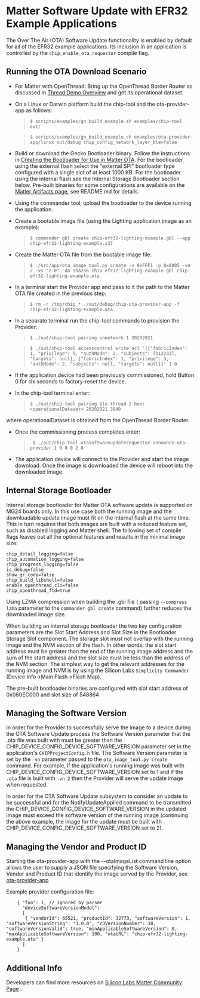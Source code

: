 # Matter Software Update with EFR32 Example Applications

The Over The Air (OTA) Software Update functionality is enabled by default for
all of the EFR32 example applications. Its inclusion in an application is
controlled by the `chip_enable_ota_requestor` compile flag.

## Running the OTA Download Scenario

-   For Matter with OpenThread: Bring up the OpenThread Border Router as
    discussed in [Thread Demo Overview](../thread/DEMO_OVERVIEW.md) and get its operational
    dataset.

-   On a Linux or Darwin platform build the chip-tool and the ota-provider-app
    as follows:

    > `$ scripts/examples/gn_build_example.sh examples/chip-tool out/`

    > `$ scripts/examples/gn_build_example.sh examples/ota-provider-app/linux out/debug chip_config_network_layer_ble=false`

-   Build or download the Gecko Bootloader binary. Follow the instructions in
    [Creating the Bootloader for Use in Matter OTA](OTA_BOOTLOADER.md). For the
    bootloader using the external flash select the "external SPI" bootloader
    type configured with a single slot of at least 1000 KB. For the bootloader
    using the internal flash see the Internal Storage Bootloader section below.
    Pre-built binaries for some configurations are available on the
    [Matter Artifacts page](./ARTIFACTS.md), see README.md for details.

-   Using the commander tool, upload the bootloader to the device running the
    application.

-   Create a bootable image file (using the Lighting application image as an
    example):

    > `$ commander gbl create chip-efr32-lighting-example.gbl --app chip-efr32-lighting-example.s37`

-   Create the Matter OTA file from the bootable image file:

    > `$ ./src/app/ota_image_tool.py create -v 0xFFF1 -p 0x8005 -vn 2 -vs "2.0" -da sha256 chip-efr32-lighting-example.gbl chip-efr32-lighting-example.ota`

-   In a terminal start the Provider app and pass to it the path to the Matter
    OTA file created in the previous step:

    > `$ rm -r /tmp/chip_* ./out/debug/chip-ota-provider-app -f chip-efr32-lighting-example.ota`

-   In a separate terminal run the chip-tool commands to provision the Provider:

    > `$ ./out/chip-tool pairing onnetwork 1 20202021`

    > `$ ./out/chip-tool accesscontrol write acl '[{"fabricIndex": 1, "privilege": 5, "authMode": 2, "subjects": [112233], "targets": null}, {"fabricIndex": 1, "privilege": 3, "authMode": 2, "subjects": null, "targets": null}]' 1 0`

-   If the application device had been previously commissioned, hold Button 0
    for six seconds to factory-reset the device.

-   In the chip-tool terminal enter:
    > `$ ./out/chip-tool pairing ble-thread 2 hex:<operationalDataset> 20202021 3840`

where operationalDataset is obtained from the OpenThread Border Router.

-   Once the commissioning process completes enter:

    > ` $ ./out/chip-tool otasoftwareupdaterequestor announce-ota-provider 1 0 0 0 2 0`

-   The application device will connect to the Provider and start the image
    download. Once the image is downloaded the device will reboot into the
    downloaded image.

## Internal Storage Bootloader

Internal storage bootloader for Matter OTA software update is supported on MG24
boards only. In this use case both the running image and the downloadable update
image must fit on the internal flash at the same time. This in turn requires
that both images are built with a reduced feature set, such as disabled logging
and Matter shell. The following set of compile flags leaves out all the optional
features and results in the minimal image size:

    chip_detail_logging=false
    chip_automation_logging=false
    chip_progress_logging=false
    is_debug=false
    show_qr_code=false
    chip_build_libshell=false
    enable_openthread_cli=false
    chip_openthread_ftd=true

Using LZMA compression when building the .gbl file ( passing `--compress lzma`
parameter to the `commander gbl create` command) further reduces the downloaded
image size.

When building an internal storage bootloader the two key configuration
parameters are the Slot Start Address and Slot Size in the Bootloader Storage
Slot component. The storage slot must not overlap with the running image and the
NVM section of the flash. In other words, the slot start address must be greater
than the end of the running image address and the sum of the start address and
the slot size must be less than the address of the NVM section. The simplest way
to get the relevant addresses for the running image and NVM is by using the
Silicon Labs `Simplicity Commander` (Device Info->Main Flash->Flash Map).

The pre-built bootloader binaries are configured with slot start address of
0x080EC000 and slot size of 548864

## Managing the Software Version

In order for the Provider to successfully serve the image to a device during the
OTA Software Update process the Software Version parameter that the .ota file
was built with must be greater than the
CHIP_DEVICE_CONFIG_DEVICE_SOFTWARE_VERSION parameter set in the application's
`CHIPProjectConfig.h` file. The Software Version parameter is set by the `-vn`
parameter passed to the `ota_image_tool.py create` command. For example, if the
application's running image was built with
CHIP_DEVICE_CONFIG_DEVICE_SOFTWARE_VERSION set to 1 and if the `.ota` file is
built with `-vn 2` then the Provider will serve the update image when requested.

In order for the OTA Software Update subsystem to consider an update to be
successful and for the NotifyUpdateApplied command to be transmitted the
CHIP_DEVICE_CONFIG_DEVICE_SOFTWARE_VERSION in the updated image must exceed the
software version of the running image (continuing the above example, the image
for the update must be built with CHIP_DEVICE_CONFIG_DEVICE_SOFTWARE_VERSION set
to 2).

## Managing the Vendor and Product ID

Starting the ota-provider-app with the --otaImageList command line option allows
the user to supply a JSON file specifying the Software Version, Vendor and
Product ID that identify the image served by the Provider, see
[ota-provider-app](../../examples/ota-provider-app/linux/README.md)

Example provider configuration file:

        { "foo": 1, // ignored by parser
          "deviceSoftwareVersionModel":
          [
           { "vendorId": 65521, "productId": 32773, "softwareVersion": 1, "softwareVersionString": "1.0.0", "cDVersionNumber": 18, "softwareVersionValid": true, "minApplicableSoftwareVersion": 0, "maxApplicableSoftwareVersion": 100, "otaURL": "chip-efr32-lighting-example.ota" }
          ]
        }

## Additional Info

Developers can find more resources on
[Silicon Labs Matter Community Page](https://community.silabs.com/s/article/connected-home-over-ip-chip-faq?language=en_US)
.
